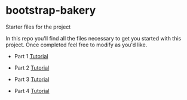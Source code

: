 # bootstrap-bakery
Starter files for the project

In this repo you'll find all the files necessary to get you started with this project. Once completed feel free to modify as you'd like.

- Part 1
[Tutorial](https://www.youtube.com/watch?v=M9BODcrzp4o&t=65s)

- Part 2
[Tutorial](https://www.youtube.com/watch?v=YGi18-vMkzw)

- Part 3
[Tutorial](https://www.youtube.com/watch?v=riZ-Y5Isby4)

- Part 4
[Tutorial](https://www.youtube.com/watch?v=sqMW86BkBNc&t=1s)

